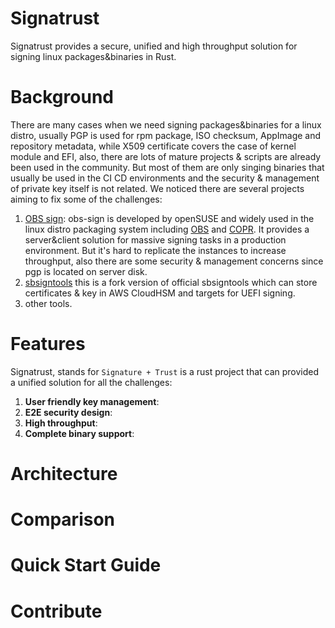 # Signatrust
Signatrust provides a secure, unified and high throughput solution for signing linux packages&binaries in Rust.
# Background
There are many cases when we need signing packages&binaries for a linux distro, usually PGP is used for rpm package, 
ISO checksum, AppImage and repository metadata, while X509 certificate covers the case of kernel module and EFI, 
also, there are lots of mature projects & scripts are already been used in the community. But most of them are only singing 
binaries that usually be used in the CI CD environments and the security & management of private key itself is not related.
We noticed there are several projects aiming to fix some of the challenges:
1. [OBS sign](https://github.com/openSUSE/obs-sign): obs-sign is developed by openSUSE and widely used in the linux distro 
   packaging system including [OBS](https://build.opensuse.org/) and [COPR](https://copr.fedorainfracloud.org/). It
   provides a server&client solution for massive signing tasks in a production environment. But it's hard to replicate the
   instances to increase throughput, also there are some security & management concerns since pgp is located on server disk.
2. [sbsigntools](https://github.com/phrack/sbsigntools) this is a fork version of official sbsigntools which can store
    certificates & key in AWS CloudHSM and targets for UEFI signing.
3. other tools.

# Features
Signatrust, stands for `Signature + Trust` is a rust project that can provided a unified solution for all the challenges:
1. **User friendly key management**: 
2. **E2E security design**: 
3. **High throughput**:
4. **Complete binary support**:

# Architecture

# Comparison

# Quick Start Guide

# Contribute
